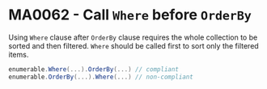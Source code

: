 # MA0062 - Call `Where` before `OrderBy`

Using `Where` clause after `OrderBy` clause requires the whole collection to be sorted and then filtered.
`Where` should be called first to sort only the filtered items.

````csharp
enumerable.Where(...).OrderBy(...) // compliant
enumerable.OrderBy(...).Where(...) // non-compliant
````